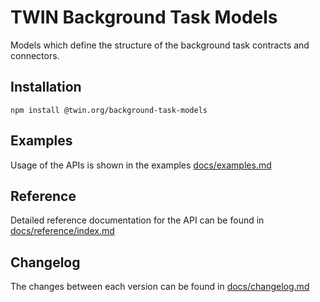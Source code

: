 # TWIN Background Task Models

Models which define the structure of the background task contracts and connectors.

## Installation

```shell
npm install @twin.org/background-task-models
```

## Examples

Usage of the APIs is shown in the examples [docs/examples.md](docs/examples.md)

## Reference

Detailed reference documentation for the API can be found in [docs/reference/index.md](docs/reference/index.md)

## Changelog

The changes between each version can be found in [docs/changelog.md](docs/changelog.md)
